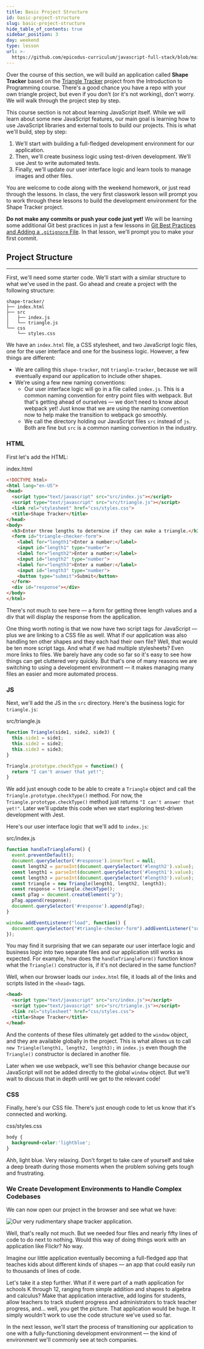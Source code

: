 ```yaml
---
title: Basic Project Structure
id: basic-project-structure
slug: basic-project-structure
hide_table_of_contents: true
sidebar_position: 3
day: weekend
type: lesson
url: >-
  https://github.com/epicodus-curriculum/javascript-full-stack/blob/main/0c_project_structure.md
---
```


Over the course of this section, we will build an application called **Shape Tracker** based on the [Triangle Tracker](https://new.learnhowtoprogram.com/introduction-to-programming/javascript-and-web-browsers/practice-triangle-tracker) project from the Introduction to Programming course. There's a good chance you have a repo with your own triangle project, but even if you don't (or it's not working), don't worry. We will walk through the project step by step. 

This course section is not about learning JavaScript itself. While we will learn about some new JavaScript features, our main goal is learning how to use JavaScript libraries and external tools to build our projects. This is what we'll build, step by step:

1. We'll start with building a full-fledged development environment for our application. 
2. Then, we'll create business logic using test-driven development. We'll use Jest to write automated tests.
3. Finally, we'll update our user interface logic and learn tools to manage images and other files.

You are welcome to code along with the weekend homework, or just read through the lessons. In class, the very first classwork lesson will prompt you to work through these lessons to build the development environment for the Shape Tracker project.

**Do not make any commits or push your code just yet!** We will be learning some additional Git best practices in just a few lessons in [Git Best Practices and Adding a `.gitignore` File](https://new.learnhowtoprogram.com/intermediate-javascript/test-driven-development-and-environments-with-javascript/git-best-practices-and-adding-a-gitignore-file). In that lesson, we'll prompt you to make your first commit.

## Project Structure
---

First, we'll need some starter code. We'll start with a similar structure to what we've used in the past. Go ahead and create a project with the following structure:

```
shape-tracker/
├── index.html
├── src
│   ├── index.js
│   └── triangle.js
└── css
    └── styles.css
```

We have an `index.html` file, a CSS stylesheet, and two JavaScript logic files, one for the user interface and one for the business logic. However, a few things are different:

* We are calling this `shape-tracker`, not `triangle-tracker`, because we will eventually expand our application to include other shapes. 
* We're using a few new naming conventions:
  * Our user interface logic will go in a file called `index.js`. This is a common naming convention for entry point files with webpack. But that's getting ahead of ourselves — we don't need to know about webpack yet! Just know that we are using the naming convention now to help make the transition to webpack go smoothly. 
  * We call the directory holding our JavaScript files `src` instead of `js`. Both are fine but `src` is a common naming convention in the industry.

### HTML

First let's add the HTML:

<div class="filename">index.html</div>

```html
<!DOCTYPE html>
<html lang="en-US">
<head>
  <script type="text/javascript" src="src/index.js"></script>
  <script type="text/javascript" src="src/triangle.js"></script>
  <link rel="stylesheet" href="css/styles.css">
  <title>Shape Tracker</title>
</head>
<body>
  <h3>Enter three lengths to determine if they can make a triangle.</h3>
  <form id="triangle-checker-form">
    <label for="length1">Enter a number:</label>
    <input id="length1" type="number">
    <label for="length2">Enter a number:</label>
    <input id="length2" type="number">
    <label for="length3">Enter a number:</label>
    <input id="length3" type="number">
    <button type="submit">Submit</button>
  </form>
  <div id="response"></div>
</body>
</html>
```

There's not much to see here — a form for getting three length values and a div that will display the response from the application. 

One thing worth noting is that we now have two script tags for JavaScript — plus we are linking to a CSS file as well. What if our application was also handling ten other shapes and they each had their own file? Well, that would be ten more script tags. And what if we had multiple stylesheets? Even more links to files. We barely have any code so far so it's easy to see how things can get cluttered very quickly. But that's one of many reasons we are switching to using a development environment — it makes managing many files an easier and more automated process.

### JS

Next, we'll add the JS in the `src` directory. Here's the business logic for `triangle.js`:

<div class="filename">src/triangle.js</div>

```js
function Triangle(side1, side2, side3) {
  this.side1 = side1;
  this.side2 = side2;
  this.side3 = side3;
}

Triangle.prototype.checkType = function() {
  return "I can't answer that yet!";
}
```

We add just enough code to be able to create a `Triangle` object and call the `Triangle.prototype.checkType()` method. For now, the `Triangle.prototype.checkType()` method just returns `"I can't answer that yet!"`. Later we'll update this code when we start exploring test-driven development with Jest.

Here's our user interface logic that we'll add to `index.js`:

<div class="filename">src/index.js</div>

```js
function handleTriangleForm() {
  event.preventDefault();
  document.querySelector('#response').innerText = null;
  const length2 = parseInt(document.querySelector('#length2').value);
  const length1 = parseInt(document.querySelector('#length1').value);
  const length3 = parseInt(document.querySelector('#length3').value);
  const triangle = new Triangle(length1, length2, length3);
  const response = triangle.checkType();
  const pTag = document.createElement("p");
  pTag.append(response);
  document.querySelector('#response').append(pTag);
}

window.addEventListener("load", function() {
  document.querySelector("#triangle-checker-form").addEventListener("submit", handleTriangleForm);
});
```

You may find it surprising that we can separate our user interface logic and business logic into two separate files and our application still works as expected. For example, how does the `handleTriangleForm()` function know what the `Triangle()` constructor is, if it's not declared in the same function? 

Well, when our browser loads our `index.html` file, it loads all of the links and scripts listed in the `<head>` tags.

```html
<head>
  <script type="text/javascript" src="src/index.js"></script>
  <script type="text/javascript" src="src/triangle.js"></script>
  <link rel="stylesheet" href="css/styles.css">
  <title>Shape Tracker</title>
</head>
```

And the contents of these files ultimately get added to the `window` object, and they are available globally in the project. This is what allows us to call `new Triangle(length1, length2, length3);` in `index.js` even though the `Triangle()` constructor is declared in another file. 

Later when we use webpack, we'll see this behavior change because our JavaScript will not be added directly to the global `window` object. But we'll wait to discuss that in depth until we get to the relevant code!

### CSS

Finally, here's our CSS file. There's just enough code to let us know that it's connected and working.

<div class="filename">css/styles.css</div>

```css
body {
  background-color:'lightblue';
}
```

Ahh, light blue. Very relaxing. Don't forget to take care of yourself and take a deep breath during those moments when the problem solving gets tough and frustrating.

### We Create Development Environments to Handle Complex Codebases

We can now open our project in the browser and see what we have:

![Our very rudimentary shape tracker application.](https://learnhowtoprogram.s3.us-west-2.amazonaws.com/Intermediate+JavaScript/TDD-2020/first-triangle-tracker-pic.png)

Well, that's really not much. But we needed four files and nearly fifty lines of code to do next to nothing. Would this way of doing things work with an application like Flickr? No way. 

Imagine our little application eventually becoming a full-fledged app that teaches kids about different kinds of shapes — an app that could easily run to thousands of lines of code. 

Let's take it a step further. What if it were part of a math application for schools K through 12, ranging from simple addition and shapes to algebra and calculus? Make that application interactive, add logins for students, allow teachers to track student progress and administrators to track teacher progress, and... well, you get the picture. That application would be huge. It simply wouldn't work to use the code structure we've used so far.

In the next lesson, we'll start the process of transitioning our application to one with a fully-functioning development environment — the kind of environment we'll commonly see at tech companies.
